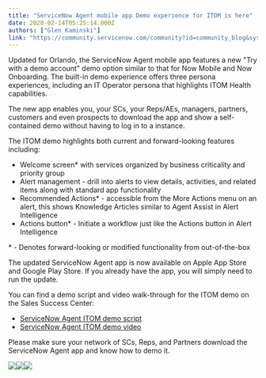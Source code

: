 ```yaml
---
title: "ServiceNow Agent mobile app Demo experience for ITOM is here"
date: 2020-02-14T05:25:14.000Z
authors: ["Glen Kaminski"]
link: "https://community.servicenow.com/community?id=community_blog&sys_id=84df7988db07c0dc5ed4a851ca9619cf"
---
```

<p class="ng-scope">Updated for Orlando, the ServiceNow Agent mobile app features a new &#34;Try with a demo account&#34; demo option similar to that for Now Mobile and Now Onboarding. The built-in demo experience offers three persona experiences, including an IT Operator persona that highlights ITOM Health capabilities.</p>
<p class="ng-scope">The new app enables you, your SCs, your Reps/AEs, managers, partners, customers and even prospects to download the app and show a self-contained demo without having to log in to a instance.</p>
<p class="ng-scope">The ITOM demo highlights both current and forward-looking features including:</p>
<ul class="ng-scope"><li>Welcome screen* with services organized by business criticality and priority group</li><li>Alert management - drill into alerts to view details, activities, and related items along with standard app functionality</li><li>Recommended Actions* - accessible from the More Actions menu on an alert, this shows Knowledge Articles similar to Agent Assist in Alert Intelligence</li><li>Actions button* - Initiate a workflow just like the Actions button in Alert Intelligence</li></ul>
<p class="ng-scope">* - Denotes forward-looking or modified functionality from out-of-the-box</p>
<p class="ng-scope">The updated ServiceNow Agent app is now available on Apple App Store and Google Play Store. If you already have the app, you will simply need to run the update.</p>
<p class="ng-scope">You can find a demo script and video walk-through for the ITOM demo on the Sales Success Center:</p>
<ul class="ng-scope"><li><a href="https://servicenow.highspot.com/items/5e2245c33f65f6471186dec5" target="_blank" rel="noopener noreferrer nofollow">ServiceNow Agent ITOM demo script</a></li><li><a href="https://servicenow.highspot.com/items/5e2245c33f65f6471186decd" target="_blank" rel="noopener noreferrer nofollow">ServiceNow Agent ITOM demo video</a></li></ul>
<p class="ng-scope">Please make sure your network of SCs, Reps, and Partners download the ServiceNow Agent app and know how to demo it.</p>
<p class="ng-scope"><img style="max-width: 100%; max-height: 480px;" src="https://community.servicenow.com/947f3108db07c0dc5ed4a851ca96194a.iix" /><img style="max-width: 100%; max-height: 480px;" src="https://community.servicenow.com/248f7908db07c0dc5ed4a851ca961943.iix" /><img style="max-width: 100%; max-height: 480px;" src="https://community.servicenow.com/1b9f7148db07c0dc5ed4a851ca961923.iix" /></p>